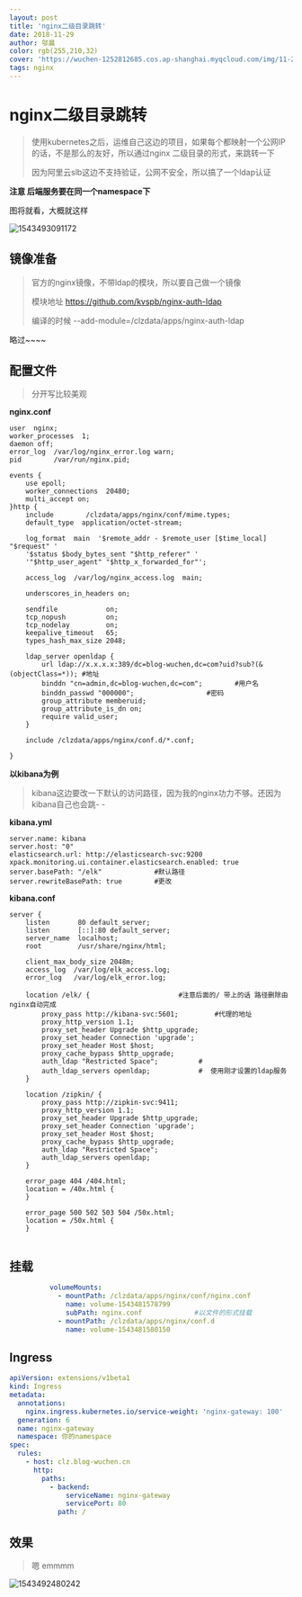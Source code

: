 ```yaml
---
layout: post
title: 'nginx二级目录跳转'
date: 2018-11-29
author: 邬晨
color: rgb(255,210,32)
cover: 'https://wuchen-1252812685.cos.ap-shanghai.myqcloud.com/img/11-29/FrankfurtXmas_ZH-CN9289866662_1920x1080.jpg'
tags: nginx
---
```


# nginx二级目录跳转

> 使用kubernetes之后，运维自己这边的项目，如果每个都映射一个公网IP的话，不是那么的友好，所以通过nginx 二级目录的形式，来跳转一下
>
> 因为阿里云slb这边不支持验证，公网不安全，所以搞了一个ldap认证

**注意 后端服务要在同一个namespace下**

图将就看，大概就这样

![1543493091172](https://wuchen-1252812685.cos.ap-shanghai.myqcloud.com/img/11-29/1543493091172.png)



## 镜像准备

> 官方的nginx镜像，不带ldap的模块，所以要自己做一个镜像
>
> 模块地址 https://github.com/kvspb/nginx-auth-ldap
>
> 编译的时候 --add-module=/clzdata/apps/nginx-auth-ldap

略过~~~~

## 配置文件

> 分开写比较美观

**nginx.conf**

```shell
user  nginx;
worker_processes  1;
daemon off;
error_log  /var/log/nginx_error.log warn;
pid        /var/run/nginx.pid;

events {
	use epoll;
	worker_connections  20480;
	multi_accept on;
}http {
	include        /clzdata/apps/nginx/conf/mime.types;
	default_type  application/octet-stream;

	log_format  main  '$remote_addr - $remote_user [$time_local] "$request" '
	'$status $body_bytes_sent "$http_referer" '
	'"$http_user_agent" "$http_x_forwarded_for"';

	access_log  /var/log/nginx_access.log  main;

	underscores_in_headers on;

	sendfile            on;
	tcp_nopush          on;
	tcp_nodelay         on;
	keepalive_timeout   65;
	types_hash_max_size 2048;

	ldap_server openldap {
		url ldap://x.x.x.x:389/dc=blog-wuchen,dc=com?uid?sub?(&(objectClass=*)); #地址
		binddn "cn=admin,dc=blog-wuchen,dc=com";        #用户名
		binddn_passwd "000000";                  #密码
		group_attribute memberuid;
		group_attribute_is_dn on;
		require valid_user;
	}
	
	include /clzdata/apps/nginx/conf.d/*.conf;
	
}
```

**以kibana为例**

> kibana这边要改一下默认的访问路径，因为我的nginx功力不够。还因为kibana自己也会跳- -

**kibana.yml**

```y&#39;m
server.name: kibana
server.host: "0"
elasticsearch.url: http://elasticsearch-svc:9200
xpack.monitoring.ui.container.elasticsearch.enabled: true
server.basePath: "/elk"             #默认路径
server.rewriteBasePath: true        #更改
```

**kibana.conf**

```shell
server {
	listen       80 default_server;
	listen       [::]:80 default_server;
	server_name  localhost;
	root         /usr/share/nginx/html;

	client_max_body_size 2048m;
	access_log  /var/log/elk_access.log;
	error_log   /var/log/elk_error.log;

	location /elk/ {                      #注意后面的/ 带上的话 路径删除由nginx自动完成
		proxy_pass http://kibana-svc:5601;         #代理的地址
		proxy_http_version 1.1;
		proxy_set_header Upgrade $http_upgrade;
		proxy_set_header Connection 'upgrade';
		proxy_set_header Host $host;
		proxy_cache_bypass $http_upgrade;
		auth_ldap "Restricted Space";          # 
		auth_ldap_servers openldap;            #  使用刚才设置的ldap服务
	}

	location /zipkin/ {
		proxy_pass http://zipkin-svc:9411;
		proxy_http_version 1.1;
		proxy_set_header Upgrade $http_upgrade;
		proxy_set_header Connection 'upgrade';
		proxy_set_header Host $host;
		proxy_cache_bypass $http_upgrade;
		auth_ldap "Restricted Space";
		auth_ldap_servers openldap;
	}

	error_page 404 /404.html;
	location = /40x.html {
	}

	error_page 500 502 503 504 /50x.html;
	location = /50x.html {
	}


```

## 挂载

```yaml
          volumeMounts:
            - mountPath: /clzdata/apps/nginx/conf/nginx.conf
              name: volume-1543481578799
              subPath: nginx.conf             #以文件的形式挂载
            - mountPath: /clzdata/apps/nginx/conf.d
              name: volume-1543481580150
```

## Ingress

```yaml
apiVersion: extensions/v1beta1
kind: Ingress
metadata:
  annotations:
    nginx.ingress.kubernetes.io/service-weight: 'nginx-gateway: 100'
  generation: 6
  name: nginx-gateway
  namespace: 你的namespace
spec:
  rules:
    - host: clz.blog-wuchen.cn
      http:
        paths:
          - backend:
              serviceName: nginx-gateway
              servicePort: 80
            path: /
```



## 效果

> 嗯 emmmm

![1543492480242](https://wuchen-1252812685.cos.ap-shanghai.myqcloud.com/img/11-29/1543492480242.png)